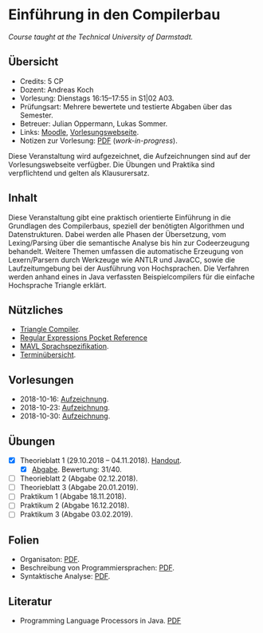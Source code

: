 # Einführung in den Compilerbau

*Course taught at the Technical University of Darmstadt.*

## Übersicht

*   Credits: 5 CP
*   Dozent: Andreas Koch
*   Vorlesung: Dienstags 16:15–17:55 in S1|02 A03.
*   Prüfungsart: Mehrere bewertete und testierte Abgaben über das Semester.
*   Betreuer: Julian Oppermann, Lukas Sommer.
*   Links: [Moodle](https://moodle.informatik.tu-darmstadt.de/course/view.php?id=440), [Vorlesungswebseite](https://www.esa.informatik.tu-darmstadt.de/twiki/bin/view/Lectures/EiCB18De.html).
*   Notizen zur Vorlesung: [PDF](notizen.pdf) (*work-in-progress*).

Diese Veranstaltung wird aufgezeichnet, die Aufzeichnungen sind auf der Vorlesungswebseite verfügber. Die Übungen und Praktika sind verpflichtend und gelten als Klausurersatz.

## Inhalt

Diese Veranstaltung gibt eine praktisch orientierte Einführung in die Grundlagen des Compilerbaus, speziell der benötigten Algorithmen und Datenstrukturen. Dabei werden alle Phasen der Übersetzung, vom Lexing/Parsing über die semantische Analyse bis hin zur Codeerzeugung behandelt. Weitere Themen umfassen die automatische Erzeugung von Lexern/Parsern durch Werkzeuge wie ANTLR und JavaCC, sowie die Laufzeitumgebung bei der Ausführung von Hochsprachen. Die Verfahren werden anhand eines in Java verfassten Beispielcompilers für die einfache Hochsprache Triangle erklärt.

## Nützliches

*   [Triangle Compiler](https://moodle.informatik.tu-darmstadt.de/mod/url/view.php?id=16278).
*   [Regular Expressions Pocket Reference](https://www.geos.ed.ac.uk/~bmg/software/Perl%20Books/RegExp_perl_python_java_etc.pdf)
*   [MAVL Sprachspezifikation](https://moodle.informatik.tu-darmstadt.de/mod/resource/view.php?id=16465).
*   [Terminübersicht](https://moodle.informatik.tu-darmstadt.de/pluginfile.php/92005/mod_resource/content/0/termine_studierende.pdf).

## Vorlesungen

*   2018-10-16: [Aufzeichnung](http://www.esa.cs.tu-darmstadt.de/campus/C1-20181016.avi).
*   2018-10-23: [Aufzeichnung](http://www.esa.cs.tu-darmstadt.de/campus/C1-20181023.mp4).
*   2018-10-30: [Aufzeichnung](http://www.esa.cs.tu-darmstadt.de/campus/C1-20181030.mp4).

## Übungen

- [X]  Theorieblatt 1 (29.10.2018 – 04.11.2018). [Handout](https://moodle.informatik.tu-darmstadt.de/mod/resource/view.php?id=16467).
    - [X] [Abgabe](exercises/solution01.pdf). Bewertung: 31/40.
- [ ]  Theorieblatt 2 (Abgabe 02.12.2018).
- [ ]  Theorieblatt 3 (Abgabe 20.01.2019).
- [ ]  Praktikum 1 (Abgabe 18.11.2018).
- [ ]  Praktikum 2 (Abgabe 16.12.2018).
- [ ]  Praktikum 3 (Abgabe 03.02.2019).

## Folien

*   Organisaton: [PDF](https://moodle.informatik.tu-darmstadt.de/pluginfile.php/92004/mod_resource/content/0/orga_slides_studenten.pdf).
*   Beschreibung von Programmiersprachen: [PDF](https://www.esa.informatik.tu-darmstadt.de/twiki/pub/Lectures/EiCB18De/intro-handout.pdf).
*   Syntaktische Analyse: [PDF](https://www.esa.informatik.tu-darmstadt.de/twiki/pub/Lectures/EiCB18De/lexparse-handout.pdf).

## Literatur

*   Programming Language Processors in Java. [PDF](http://www.cin.ufpe.br/~jml/programming-language-processors-in-java-compilers-and-interpreters.9780130257864.25356.pdf)
